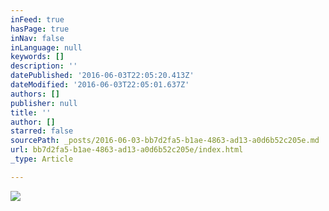 ```yaml
---
inFeed: true
hasPage: true
inNav: false
inLanguage: null
keywords: []
description: ''
datePublished: '2016-06-03T22:05:20.413Z'
dateModified: '2016-06-03T22:05:01.637Z'
authors: []
publisher: null
title: ''
author: []
starred: false
sourcePath: _posts/2016-06-03-bb7d2fa5-b1ae-4863-ad13-a0d6b52c205e.md
url: bb7d2fa5-b1ae-4863-ad13-a0d6b52c205e/index.html
_type: Article

---
```

![](https://the-grid-user-content.s3-us-west-2.amazonaws.com/98756874-255e-465d-9cc1-0dfd97ecbf91.jpg)